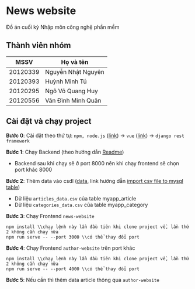 # News website

Đồ án cuối kỳ Nhập môn công nghệ phần mềm

## Thành viên nhóm

| MSSV  | Họ và tên |
| ------------- | ------------- |
| 20120339  | Nguyễn Nhật Nguyên  |
| 20120393  | Huỳnh Minh Tú  |
| 20120295  | Ngô Võ Quang Huy  |
| 20120556  | Văn Đình Minh Quân  |

## Cài đặt và chạy project

<b>Bước 0</b>: Cài đặt theo thứ tự: `npm, node.js` ([link](https://docs.npmjs.com/downloading-and-installing-node-js-and-npm)) -> `vue` ([link](https://vi.vuejs.org/v2/guide/installation.html#NPM)) -> `django rest framework`

<b>Bước 1</b>: Chạy Backend (theo hướng dẫn [Readme](/Backend/Readme-Backend.md))
- Backend sau khi chạy sẽ ở port 8000 nên khi chạy frontend sẽ chọn port khác 8000

<b>Bước 2</b>: Thêm data vào csdl ([data](https://studenthcmusedu-my.sharepoint.com/:f:/g/personal/20120393_student_hcmus_edu_vn/EvZ8g_ChoipJgAhPHWTNiNQBCwMzY6MtSdjWditmw1PV-w?e=6GmlhO), link hướng dẫn [import csv file to mysql table](https://www.mysqltutorial.org/import-csv-file-mysql-table/))

- Dữ liệu `articles_data.csv` của table myapp_article
- Dữ liệu `categories_data.csv` của table myapp_category

<b>Bước 3</b>: Chạy Frontend `news-website`
```
npm install \\chạy lệnh này lần đầu tiên khi clone project về, lần thứ 2 không cần chạy nữa
npm run serve -- --port 3000 \\có thể thay đổi port
```

<b>Bước 4</b>: Chạy Frontend `author-website` trên port khác
```
npm install \\chạy lệnh này lần đầu tiên khi clone project về, lần thứ 2 không cần chạy nữa
npm run serve -- --port 4000 \\có thể thay đổi port
```

<b>Bước 5</b>: Nếu cần thì thêm data article thông qua `author-website`
